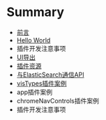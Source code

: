 # Summary

* [前言](README.md)
* [Hello World](hello-world.md)
* 插件开发注意事项
* [UI导出](uidao-chu.md)
* [插件资源](chapter1.md)
* [与ElasticSearch通信API](huo-qu-elasticsearch-tong-xin-api.md)
* [visTypes插件案例](vistypescha-jian-an-li.md)
* app插件案例
* chromeNavControls插件案例
* 插件开发注意事项

